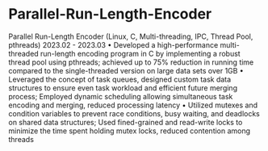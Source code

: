 # Parallel-Run-Length-Encoder

Parallel Run-Length Encoder (Linux, C, Multi-threading, IPC, Thread Pool, pthreads)                                                                 2023.02 - 2023.03
•	Developed a high-performance multi-threaded run-length encoding program in C by implementing a robust thread pool using pthreads; achieved up to 75% reduction in running time compared to the single-threaded version on large data sets over 1GB
•	Leveraged the concept of task queues, designed custom task data structures to ensure even task workload and efficient future merging process; Employed dynamic scheduling allowing simultaneous task encoding and merging, reduced processing latency 
•	Utilized mutexes and condition variables to prevent race conditions, busy waiting, and deadlocks on shared data structures; Used fined-grained and read-write locks to minimize the time spent holding mutex locks, reduced contention among threads
